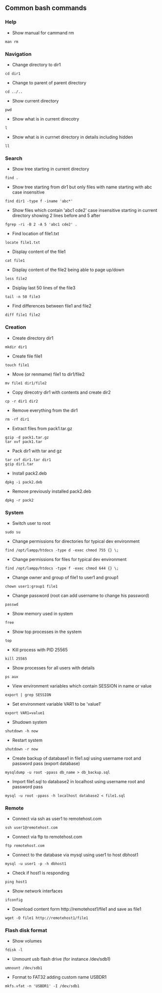## Common bash commands
### Help
- Show manual for cammand rm
```
man rm
```

### Navigation
- Change directory to dir1
```
cd dir1
```

- Change to parent of parent directory
```
cd ../..
```

- Show current directory
```
pwd
```

- Show what is in current direcotry
```
l
```

- Show what is in currnet directory in details including hidden
```
ll
```

### Search
- Show tree starting in current directory
```
find .
```

- Show tree starting from dir1 but only files with name starting with abc case insensitive
```
find dir1 -type f -iname 'abc*'
```

- Show files which contain 'abc1 cde2' case insensitive starting in current directory showing 2 lines before and 5 after
```
fgrep -ri -B 2 -A 5 'abc1 cde2' .
```

- Find location of file1.txt
```
locate file1.txt
```

- Display content of the file1
```
cat file1
```

- Display content of the file2 being able to page up/down
```
less file2
```

- Dsiplay last 50 lines of the file3
```
tail -n 50 file3
```

- Find differences between file1 and file2
```
diff file1 file2
```

### Creation
- Create directory dir1
```
mkdir dir1
```

- Create file file1
```
touch file1
```

- Move (or renmame) file1 to dir1/file2
```
mv file1 dir1/file2
```

- Copy direcotry dir1 with contents and create dir2
```
cp -r dir1 dir2
```

- Remove everything from the dir1
```
rm -rf dir1
```

- Extract files from pack1.tar.gz
```
gzip -d pack1.tar.gz
tar xvf pack1.tar
```

- Pack dir1 with tar and gz
```
tar cvf dir1.tar dir1
gzip dir1.tar
```

- Install pack2.deb
```
dpkg -i pack2.deb
```

- Remove previously installed pack2.deb
```
dpkg -r pack2
```

### System
- Switch user to root
```
sudo su
```

- Change permissions for directories for typical dev environment
```
find /opt/lampp/htdocs -type d -exec chmod 755 {} \;
```

- Change permissions for files for typical dev environment
```
find /opt/lampp/htdocs -type f -exec chmod 644 {} \;
```

- Change owner and group of file1 to user1 and group1
```
chown user1:group1 file1
```

- Change password (root can add username to change his password)
```
passwd
```

- Show memory used in system
```
free
```

- Show top processes in the system
```
top
```

- Kill process with PID 25565
```
kill 25565
```

- Show processes for all users with details
```
ps aux
```

- View environment variables which contain SESSION in name or value
```
export | grep SESSION
```

- Set environment variable VAR1 to be 'value1'
```
export VAR1=value1
```

- Shudown system
```
shutdown -h now
```

- Restart system
```
shutdown -r now
```

- Create backup of database1 in file1.sql using username root and password pass (export database)
```
mysqldump -u root -ppass db_name > db_backup.sql
```

- Import file1.sql to database2 in localhost using username root and password pass
```
mysql -u root -ppass -h localhost database2 < file1.sql
```

### Remote
- Connect via ssh as user1 to remotehost.com
```
ssh user1@remotehost.com
```

- Connect via ftp to remotehost.com
```
ftp remotehost.com
```

- Connect to the database via mysql using user1 to host dbhost1
```
mysql -u user1 -p -h dbhost1
```

- Check if host1 is responding
```
ping host1
````

- Show network interfaces
```
ifconfig
```

- Download content form http://remotehost1/file1 and save as file1
```
wget -O file1 http://remotehost1/file1
```

### Flash disk format
- Show volumes
```
fdisk -l
```

- Unmount usb  flash drive (for instance /dev/sdb1)
```
umnount /dev/sdb1
```

- Format to FAT32 adding custom name USBDR1
```
mkfs.vfat -n 'USBDR1' -I /dev/sdb1
```
